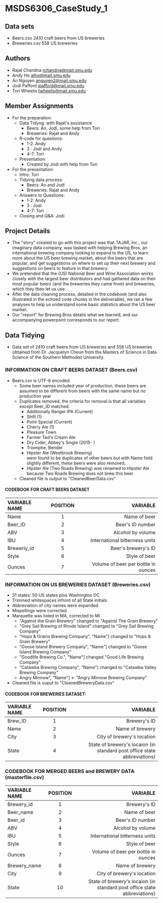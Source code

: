 # MSDS6306_CaseStudy_1

## Data sets
* Beers.csv 2410 craft beers from US breweries
* Breweries.csv 558 US breweries

## Authors
* Rajat Chandna
  rchandna@mail.smu.edu
* Andy Ho
  atho@mail.smu.edu
* An Nguyen
  anguyen2@mail.smu.edu
* Jodi Pafford
  jpafford@mail.smu.edu
* Tori Wheelis
  twheelis@mail.smu.edu

## Member Assignments
* For the preparation:
	* Data Tidyng: with Rajat's assistance
		* Beers: An, Jodi, some help from Tori
		* Breweries: Rajat and Andy
	* R-code for questions:
		* 1-2: Andy
		* 3  : Jodi and Andy
		* 4-7: Tori
	* Presentation:
		* Created by Jodi with help from Tori
* For the presentation:
	* Intro: Tori
	* Tidying data process:
		* Beers: An and Jodi
		* Breweries: Rajat and Andy
	* Answers to Questions:
		* 1-2: Andy
		* 3  : Jodi
		* 4-7: Tori
	* Closing and Q&A: Jodi

## Project Details
* The "story" created to go with this project was that TAJAR, Inc., our imaginary data company, was tasked with helping Brewing Bros, an international brewing company looking to expand to the US, to learn more about the US beer brewing market, about the beers that are popular, and get suggestions on where to set up their next brewery and suggestions on beers to feature in that brewery. 
* We pretended that the (US) National Beer and Wine Association works closely with the largest beer distributors and had gathered data on their most popular beers (and the breweries they came from) and breweries, which they then let us use.
* After the data cleaning process, detailed in the codebook (and also illustrated in the echoed code chunks in the deliverable), we ran a few analyses to help us understand some basic statistics about the US beer market.
* Our "report" for Brewing Bros details what we learned, and our accompanying powerpoint corresponds to our report.

## Data Tidying
* Data set of 2410 craft beers from US breweries and 558 US breweries obtained from Dr. Jacquelyn Cheun from the Masters of Science in Data Science of the Southern Methodist University.

### INFORMATION ON CRAFT BEERS DATASET (Beers.csv)
* Beers.csv is UTF-8 encoded
	* Some beer names included year of production, these beers are assumed to be different from beers with the same name but no production year
	* Duplicates removed, the criteria for removal is that all variables except Beer_ID matched.
		* Additionally Ranger IPA (Current)
		* Shift (1)
		* Point Special (Current)
		* Cherry Ale (1)
		* Pleasure Town
		* Farmer Ted's Cream Ale
		* Dry Cider, Abbey's Single (2015- )
		* Triomphe, Bender
		* Hipster Ale (Westbrook Brewing) <br /> 
		were found to be duplicates of other beers but with Name field slightly different, these beers were also removed.
		* Hipster Ale (Two Roads Brewing) was renamed to Hipster Ale because Two Roads Brewing does not brew this beer
	* Cleaned file is output to "CleanedBeerData.csv"

#### CODEBOOK FOR CRAFT BEERS DATASET

|VARIABLE NAME|POSITION|VARIABLE|
|:-|:-:|-:|
|Name|1|Name of beer|
|Beer_ID|2|Beer's ID number|	
|ABV|3|Alcohol by volume|	
|IBU|4|International bitterness units|	
|Breweriy_id|5|Beer's brewery's ID|	
|Style|6|Style of beer|
|Ounces|7|Volume of beer per bottle in ounces|	

### INFORMATION ON US BREWERIES DATASET (Breweries.csv)
* 51 states:  50 US states plus Washington DC
* Trimmed whitespaces infront of all State initials
* Abbreviation of city names were expanded
* Mispellings were corrected
* Marquette was listed in MA, corrected to MI
	* "Against the Grain Brewery" changed to "Against The Grain Brewery"
	* "Grey Sail Brewing of Rhode Island" changed to "Grey Sail Brewing Company"
	* "Hops & Grains Brewing Company", "Name"] changed to "Hops & Grain Brewery"
	* "Goose Island Brewery Company", "Name"] changed to "Goose Island Brewing Company"
	* "Goodlife Brewing Co.", "Name"] changed "Good Life Brewing Company"
	* "Catawba Brewing Company", "Name"] changed to "Catawba Valley Brewing Company"
	* Angry Minnow", "Name"] <- "Angry Minnow Brewing Company"
* Cleaned file is ouput to "CleanedBreweryData.csv"

#### CODEBOOK FOR BREWERIES DATASET:

|VARIABLE NAME|POSITION|VARIABLE|
|:-|:-:|-:|
|Brew_ID|1|Brewery's ID|
|Name|2|Name of brewery|
|City|3|City of brewery's location|
|State|4|State of brewery's locaion (in standard post office state abbreviations)|

### CODEBOOK FOR MERGED BEERS and BREWERY DATA (masterfile.csv)

|VARIABLE NAME|POSITION|VARIABLE|
|:-|:-:|-:|
|Brewery_id|1|Brewery's ID|
|Beer_name|2|Name of beer|
|Beer_id|3|Beer's ID number|
|ABV|4|Alcohol by volume|
|IBU|5|International bitterness units|
|Style|6|Style of beer|
|Ounces|7|Volume of beer per bottle in ounces|
|Brewery_name|8|Name of brewery|
|City|9|City of brewery's location|
|State|10|State of brewery's locaion (in standard post office state abbreviations)|
